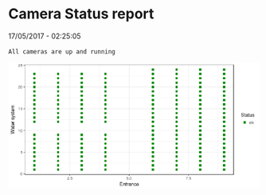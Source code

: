 Camera Status report
================
17/05/2017 - 02:25:05

    All cameras are up and running

![](camreport_files/figure-markdown_github/unnamed-chunk-2-1.png)

